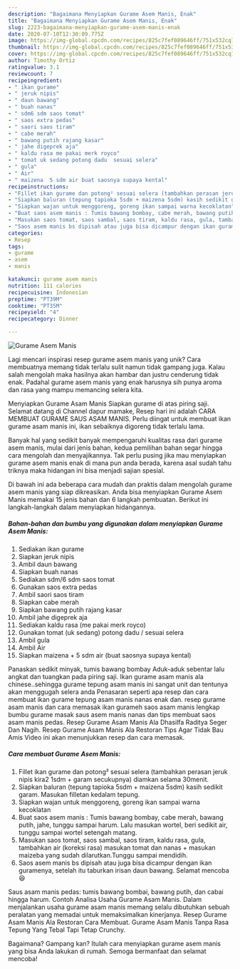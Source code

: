 ```yaml
---
description: "Bagaimana Menyiapkan Gurame Asem Manis, Enak"
title: "Bagaimana Menyiapkan Gurame Asem Manis, Enak"
slug: 2223-bagaimana-menyiapkan-gurame-asem-manis-enak
date: 2020-07-10T12:30:09.775Z
image: https://img-global.cpcdn.com/recipes/825c7fef089646ff/751x532cq70/gurame-asem-manis-foto-resep-utama.jpg
thumbnail: https://img-global.cpcdn.com/recipes/825c7fef089646ff/751x532cq70/gurame-asem-manis-foto-resep-utama.jpg
cover: https://img-global.cpcdn.com/recipes/825c7fef089646ff/751x532cq70/gurame-asem-manis-foto-resep-utama.jpg
author: Timothy Ortiz
ratingvalue: 3.1
reviewcount: 7
recipeingredient:
- " ikan gurame"
- " jeruk nipis"
- " daun bawang"
- " buah nanas"
- " sdm6 sdm saos tomat"
- " saos extra pedas"
- " saori saos tiram"
- " cabe merah"
- " bawang putih rajang kasar"
- " jahe digeprek aja"
- " kaldu rasa me pakai merk royco"
- " tomat uk sedang potong dadu  sesuai selera"
- " gula"
- " Air"
- " maizena  5 sdm air buat saosnya supaya kental"
recipeinstructions:
- "Fillet ikan gurame dan potong² sesuai selera (tambahkan perasan jeruk nipis kira2 1sdm + garam secukupnya) diamkan selama 30menit."
- "Siapkan baluran (tepung tapioka 5sdm + maizena 5sdm) kasih sedikit garam. Masukan filletan kedalam tepung."
- "Siapkan wajan untuk menggoreng, goreng ikan sampai warna kecoklatan"
- "Buat saos asem manis : Tumis bawang bombay, cabe merah, bawang putih, jahe, tunggu sampai harum. Lalu masukan wortel, beri sedikit air, tunggu sampai wortel setengah matang."
- "Masukan saos tomat, saos sambal, saos tiram, kaldu rasa, gula, tambahkan air (koreksi rasa) masukan tomat dan nanas + masukan maizeba yang sudah dilarutkan.Tunggu sampai mendidih."
- "Saos asem manis bs dipisah atau juga bisa dicampur dengan ikan guramenya, setelah itu taburkan irisan daun bawang. Selamat mencoba 😆"
categories:
- Resep
tags:
- gurame
- asem
- manis

katakunci: gurame asem manis 
nutrition: 111 calories
recipecuisine: Indonesian
preptime: "PT39M"
cooktime: "PT35M"
recipeyield: "4"
recipecategory: Dinner

---
```



![Gurame Asem Manis](https://img-global.cpcdn.com/recipes/825c7fef089646ff/751x532cq70/gurame-asem-manis-foto-resep-utama.jpg)

Lagi mencari inspirasi resep gurame asem manis yang unik? Cara membuatnya memang tidak terlalu sulit namun tidak gampang juga. Kalau salah mengolah maka hasilnya akan hambar dan justru cenderung tidak enak. Padahal gurame asem manis yang enak harusnya sih punya aroma dan rasa yang mampu memancing selera kita.

Menyiapkan Gurame Asam Manis Siapkan gurame di atas piring saji. Selamat datang di Channel dapur mamake, Resep hari ini adalah CARA MEMBUAT GURAME SAUS ASAM MANIS. Perlu diingat untuk membuat ikan gurame asam manis ini, ikan sebaiknya digoreng tidak terlalu lama.

Banyak hal yang sedikit banyak mempengaruhi kualitas rasa dari gurame asem manis, mulai dari jenis bahan, kedua pemilihan bahan segar hingga cara mengolah dan menyajikannya. Tak perlu pusing jika mau menyiapkan gurame asem manis enak di mana pun anda berada, karena asal sudah tahu triknya maka hidangan ini bisa menjadi sajian spesial.


Di bawah ini ada beberapa cara mudah dan praktis dalam mengolah gurame asem manis yang siap dikreasikan. Anda bisa menyiapkan Gurame Asem Manis memakai 15 jenis bahan dan 6 langkah pembuatan. Berikut ini langkah-langkah dalam menyiapkan hidangannya.

<!--inarticleads1-->

##### Bahan-bahan dan bumbu yang digunakan dalam menyiapkan Gurame Asem Manis:

1. Sediakan  ikan gurame
1. Siapkan  jeruk nipis
1. Ambil  daun bawang
1. Siapkan  buah nanas
1. Sediakan  sdm/6 sdm saos tomat
1. Gunakan  saos extra pedas
1. Ambil  saori saos tiram
1. Siapkan  cabe merah
1. Siapkan  bawang putih rajang kasar
1. Ambil  jahe digeprek aja
1. Sediakan  kaldu rasa (me pakai merk royco)
1. Gunakan  tomat (uk sedang) potong dadu / sesuai selera
1. Ambil  gula
1. Ambil  Air
1. Siapkan  maizena + 5 sdm air (buat saosnya supaya kental)


Panaskan sedikit minyak, tumis bawang bombay Aduk-aduk sebentar lalu angkat dan tuangkan pada piring saji. Ikan gurame asam manis ala chinese..sehingga gurame tepung asam manis ini sangat unit dan tentunya akan menggugah selera anda Penasaran seperti apa resep dan cara membuat ikan gurame tepung asam manis nanas enak dan. resep gurame asam manis dan cara memasak ikan gurameh saos asam manis lengkap bumbu gurame masak saus asem manis nanas dan tips membuat saos asam manis pedas. Resep Gurame Asam Manis Ala Dhasilfa Raditya Seger Dan Nagih. Resep Gurame Asam Manis Ala Restoran Tips Agar Tidak Bau Amis Video ini akan menunjukkan resep dan cara memasak. 

<!--inarticleads2-->

##### Cara membuat Gurame Asem Manis:

1. Fillet ikan gurame dan potong² sesuai selera (tambahkan perasan jeruk nipis kira2 1sdm + garam secukupnya) diamkan selama 30menit.
1. Siapkan baluran (tepung tapioka 5sdm + maizena 5sdm) kasih sedikit garam. Masukan filletan kedalam tepung.
1. Siapkan wajan untuk menggoreng, goreng ikan sampai warna kecoklatan
1. Buat saos asem manis : Tumis bawang bombay, cabe merah, bawang putih, jahe, tunggu sampai harum. Lalu masukan wortel, beri sedikit air, tunggu sampai wortel setengah matang.
1. Masukan saos tomat, saos sambal, saos tiram, kaldu rasa, gula, tambahkan air (koreksi rasa) masukan tomat dan nanas + masukan maizeba yang sudah dilarutkan.Tunggu sampai mendidih.
1. Saos asem manis bs dipisah atau juga bisa dicampur dengan ikan guramenya, setelah itu taburkan irisan daun bawang. Selamat mencoba 😆


Saus asam manis pedas: tumis bawang bombai, bawang putih, dan cabai hingga harum. Contoh Analisa Usaha Gurame Asam Manis. Dalam menjalankan usaha gurame asam manis memang selalu dibutuhkan sebuah peralatan yang memadai untuk memaksimalkan kinerjanya. Resep Gurame Asam Manis Ala Restoran Cara Membuat. Gurame Asam Manis Tanpa Rasa Tepung Yang Tebal Tapi Tetap Crunchy. 

Bagaimana? Gampang kan? Itulah cara menyiapkan gurame asem manis yang bisa Anda lakukan di rumah. Semoga bermanfaat dan selamat mencoba!
